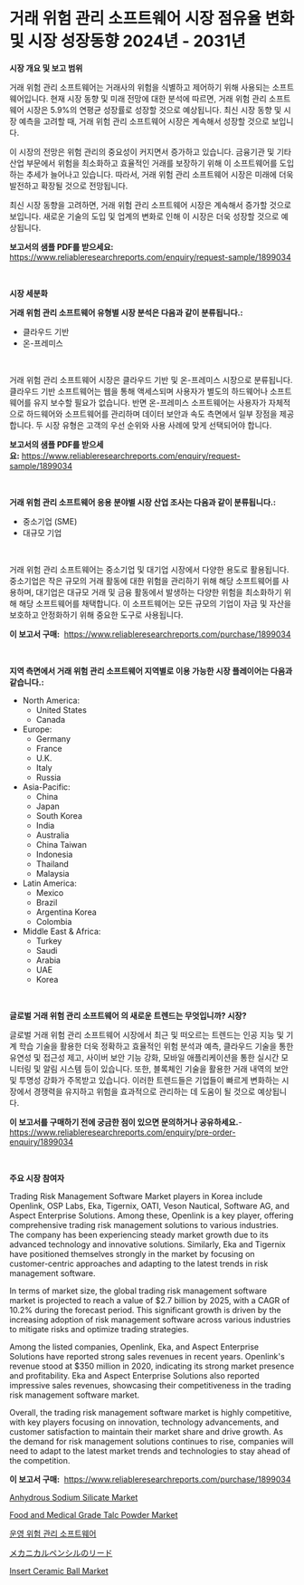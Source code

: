 <p><h1>거래 위험 관리 소프트웨어 시장 점유율 변화 및 시장 성장동향 2024년 - 2031년</h1></p><p><strong>시장 개요 및 보고 범위</strong></p>
<p><p>거래 위험 관리 소프트웨어는 거래사의 위험을 식별하고 제어하기 위해 사용되는 소프트웨어입니다. 현재 시장 동향 및 미래 전망에 대한 분석에 따르면, 거래 위험 관리 소프트웨어 시장은 5.9%의 연평균 성장률로 성장할 것으로 예상됩니다. 최신 시장 동향 및 시장 예측을 고려할 때, 거래 위험 관리 소프트웨어 시장은 계속해서 성장할 것으로 보입니다.</p><p>이 시장의 전망은 위험 관리의 중요성이 커지면서 증가하고 있습니다. 금융기관 및 기타 산업 부문에서 위험을 최소화하고 효율적인 거래를 보장하기 위해 이 소프트웨어를 도입하는 추세가 늘어나고 있습니다. 따라서, 거래 위험 관리 소프트웨어 시장은 미래에 더욱 발전하고 확장될 것으로 전망됩니다.</p><p>최신 시장 동향을 고려하면, 거래 위험 관리 소프트웨어 시장은 계속해서 증가할 것으로 보입니다. 새로운 기술의 도입 및 업계의 변화로 인해 이 시장은 더욱 성장할 것으로 예상됩니다.</p></p>
<p><strong>보고서의 샘플 PDF를 받으세요:</strong> <a href="https://www.reliableresearchreports.com/enquiry/request-sample/1899034">https://www.reliableresearchreports.com/enquiry/request-sample/1899034</a></p>
<p>&nbsp;</p>
<p><strong>시장 세분화</strong></p>
<p><strong>거래 위험 관리 소프트웨어 유형별 시장 분석은 다음과 같이 분류됩니다.:</strong></p>
<p><ul><li>클라우드 기반</li><li>온-프레미스</li></ul></p>
<p>&nbsp;</p>
<p><p>거래 위험 관리 소프트웨어 시장은 클라우드 기반 및 온-프레미스 시장으로 분류됩니다. 클라우드 기반 소프트웨어는 웹을 통해 액세스되며 사용자가 별도의 하드웨어나 소프트웨어를 유지 보수할 필요가 없습니다. 반면 온-프레미스 소프트웨어는 사용자가 자체적으로 하드웨어와 소프트웨어를 관리하며 데이터 보안과 속도 측면에서 일부 장점을 제공합니다. 두 시장 유형은 고객의 우선 순위와 사용 사례에 맞게 선택되어야 합니다.</p></p>
<p><strong>보고서의 샘플 PDF를 받으세요:</strong>&nbsp;<a href="https://www.reliableresearchreports.com/enquiry/request-sample/1899034">https://www.reliableresearchreports.com/enquiry/request-sample/1899034</a></p>
<p>&nbsp;</p>
<p><strong> 거래 위험 관리 소프트웨어 응용 분야별 시장 산업 조사는 다음과 같이 분류됩니다.:</strong></p>
<p><ul><li>중소기업 (SME)</li><li>대규모 기업</li></ul></p>
<p>&nbsp;</p>
<p><p>거래 위험 관리 소프트웨어는 중소기업 및 대기업 시장에서 다양한 용도로 활용됩니다. 중소기업은 작은 규모의 거래 활동에 대한 위험을 관리하기 위해 해당 소프트웨어를 사용하며, 대기업은 대규모 거래 및 금융 활동에서 발생하는 다양한 위험을 최소화하기 위해 해당 소프트웨어를 채택합니다. 이 소프트웨어는 모든 규모의 기업이 자금 및 자산을 보호하고 안정화하기 위해 중요한 도구로 사용됩니다.</p></p>
<p><strong>이 보고서 구매:</strong>&nbsp; <a href="https://www.reliableresearchreports.com/purchase/1899034">https://www.reliableresearchreports.com/purchase/1899034</a></p>
<p>&nbsp;</p>
<p><strong>지역 측면에서 거래 위험 관리 소프트웨어 지역별로 이용 가능한 시장 플레이어는 다음과 같습니다.:</strong></p>
<p><ul>
    <li>
        North America:
        <ul>
            <li>United States</li>
            <li>Canada</li>
        </ul>
    </li>
    <li>
        Europe:
        <ul>
            <li>Germany</li>
            <li>France</li>
            <li>U.K.</li>
            <li>Italy</li>
            <li>Russia</li>
        </ul>
    </li>
    <li>
        Asia-Pacific:
        <ul>
            <li>China</li>
            <li>Japan</li>
            <li>South Korea</li>
            <li>India</li>
            <li>Australia</li>
            <li>China Taiwan</li>
            <li>Indonesia</li>
            <li>Thailand</li>
            <li>Malaysia</li>
        </ul>
    </li>
    <li>
        Latin America:
        <ul>
            <li>Mexico</li>
            <li>Brazil</li>
            <li>Argentina Korea</li>
            <li>Colombia</li>
        </ul>
    </li>
    <li>
        Middle East & Africa:
        <ul>
            <li>Turkey</li>
            <li>Saudi</li>
            <li>Arabia</li>
            <li>UAE</li>
            <li>Korea</li>
        </ul>
    </li>
    </ul></p>
<p>&nbsp;</p>
<p><strong>글로벌 거래 위험 관리 소프트웨어 의 새로운 트렌드는 무엇입니까? 시장?</strong></p>
<p><p>글로벌 거래 위험 관리 소프트웨어 시장에서 최근 및 떠오르는 트렌드는 인공 지능 및 기계 학습 기술을 활용한 더욱 정확하고 효율적인 위험 분석과 예측, 클라우드 기술을 통한 유연성 및 접근성 제고, 사이버 보안 기능 강화, 모바일 애플리케이션을 통한 실시간 모니터링 및 알림 시스템 등이 있습니다. 또한, 블록체인 기술을 활용한 거래 내역의 보안 및 투명성 강화가 주목받고 있습니다. 이러한 트렌드들은 기업들이 빠르게 변화하는 시장에서 경쟁력을 유지하고 위험을 효과적으로 관리하는 데 도움이 될 것으로 예상됩니다.</p></p>
<p><strong>이 보고서를 구매하기 전에 궁금한 점이 있으면 문의하거나 공유하세요.</strong>- <a href="https://www.reliableresearchreports.com/enquiry/pre-order-enquiry/1899034">https://www.reliableresearchreports.com/enquiry/pre-order-enquiry/1899034</a></p>
<p>&nbsp;</p>
<p><strong>주요 시장 참여자</strong></p>
<p><p>Trading Risk Management Software Market players in Korea include Openlink, OSP Labs, Eka, Tigernix, OATI, Veson Nautical, Software AG, and Aspect Enterprise Solutions. Among these, Openlink is a key player, offering comprehensive trading risk management solutions to various industries. The company has been experiencing steady market growth due to its advanced technology and innovative solutions. Similarly, Eka and Tigernix have positioned themselves strongly in the market by focusing on customer-centric approaches and adapting to the latest trends in risk management software.</p><p>In terms of market size, the global trading risk management software market is projected to reach a value of $2.7 billion by 2025, with a CAGR of 10.2% during the forecast period. This significant growth is driven by the increasing adoption of risk management software across various industries to mitigate risks and optimize trading strategies.</p><p>Among the listed companies, Openlink, Eka, and Aspect Enterprise Solutions have reported strong sales revenues in recent years. Openlink's revenue stood at $350 million in 2020, indicating its strong market presence and profitability. Eka and Aspect Enterprise Solutions also reported impressive sales revenues, showcasing their competitiveness in the trading risk management software market.</p><p>Overall, the trading risk management software market is highly competitive, with key players focusing on innovation, technology advancements, and customer satisfaction to maintain their market share and drive growth. As the demand for risk management solutions continues to rise, companies will need to adapt to the latest market trends and technologies to stay ahead of the competition.</p></p>
<p><strong>이 보고서 구매:</strong>&nbsp;&nbsp;<a href="https://www.reliableresearchreports.com/purchase/1899034">https://www.reliableresearchreports.com/purchase/1899034</a></p>
<p><p><a href="https://issuu.com/reportprime-2/docs/anhydrous-sodium-silicate-market-size-2030.pptx">Anhydrous Sodium Silicate Market</a></p><p><a href="https://issuu.com/reportprime-2/docs/food-and-medical-grade-talc-powder-market-size-203">Food and Medical Grade Talc Powder Market</a></p><p><a href="https://github.com/vsr06p4p49/Market-Research-Report-List-1/blob/main/90052991489.md">운영 위험 관리 소프트웨어</a></p><p><a href="https://medium.com/@emmittkutch2023/%E6%A9%9F%E6%A2%B0%E9%89%9B%E7%AD%86%E8%8A%AF%E3%81%AE%E5%B8%82%E5%A0%B4%E3%82%B7%E3%82%A7%E3%82%A2%E3%81%AE%E9%80%B2%E5%8C%96%E3%81%A8%E5%B8%82%E5%A0%B4%E6%88%90%E9%95%B7%E3%83%88%E3%83%AC%E3%83%B3%E3%83%89-2024%E5%B9%B4-2031%E5%B9%B4-589b38882313">メカニカルペンシルのリード</a></p><p><a href="https://github.com/beatblasta/Market-Research-Report-List-2/blob/main/insert-ceramic-ball-market.md">Insert Ceramic Ball Market</a></p></p>
